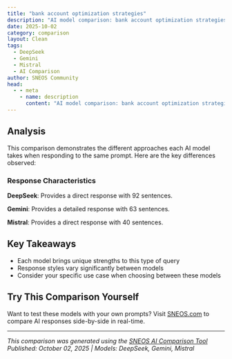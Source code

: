 ```yaml
---
title: "bank account optimization strategies"
description: "AI model comparison: bank account optimization strategies..."
date: 2025-10-02
category: comparison
layout: Clean
tags:
  - DeepSeek
  - Gemini
  - Mistral
  - AI Comparison
author: SNEOS Community
head:
  - - meta
    - name: description
      content: "AI model comparison: bank account optimization strategies..."
---
```


<ChatComparison
  title="bank account optimization strategies"
  prompt="bank account optimization strategies"
  :responses='{
    "DeepSeek": "Of course. \u0022Bank account optimization\u0022 is about structuring your finances to maximize your money\u0027s utility\u2014ensuring it\u0027s safe, accessible when needed, and growing as much as possible, all while minimizing fees and effort.\n\nHere is a comprehensive guide to bank account optimization strategies, broken down from foundational principles to advanced tactics.\n\n### The Core Philosophy: \u0022Give Every Dollar a Job\u0022\n\nThe goal is to move away from having a single, stagnant checking account. Instead, you create a system of accounts, each with a specific purpose. This is often called the \u0022Bucket\u0022 or \u0022Silo\u0022 method.\n\n---\n\n### Level 1: The Foundational Setup (The Essential Trio)\n\nThis is the non-negotiable base for anyone looking to optimize. It consists of three accounts, ideally at the same bank for easy transfers.\n\n1.  **Primary Checking Account**\n    *   **Purpose:** The \u0022Command Center.\u0022 This is for daily operations\u2014receiving your paycheck, paying bills, and using your debit card.\n    *   **Optimization Strategy:**\n        *   **Set a \u0022Zero Point\u0022:** Determine a minimum balance (e.g., one month\u0027s expenses) that should always remain in the account as a buffer. Your goal is not to hit $0, but to hover around this zero point.\n        *   **Automate Bill Pay:** Schedule all fixed bills to be paid automatically.\n        *   **Fee Elimination:** Choose an account with no monthly fees and reimbursed ATM fees. Many online banks excel here.\n\n2.  **High-Yield Savings Account (HYSA)**\n    *   **Purpose:** Your \u0022Short-Term Savings Bucket.\u0022 This is for emergency funds, sinking funds (for vacations, car repairs, holidays), and near-term goals (down payment in the next 1-3 years).\n    *   **Optimization Strategy:**\n        *   **Separate from Checking:** Keep this at a different bank than your checking to create a small psychological barrier to spending.\n        *   **Chase High APYs:** Interest rates vary. Use sites like Bankrate or NerdWallet to find the top-yielding HYSAs. Online banks typically offer much higher rates than traditional brick-and-mortar banks.\n        *   **Automate Transfers:** Set up an automatic transfer from your checking to your HYSA right after each payday (\u0022pay yourself first\u0022).\n\n3.  **Emergency Fund**\n    *   **Purpose:** Financial shock absorber. This is *not* for vacations; it\u0027s for true emergencies like job loss, major medical bills, or critical car/house repairs.\n    *   **Optimization Strategy:**\n        *   **Fund It:** Aim for 3-6 months\u0027 worth of essential living expenses.\n        *   **Store It:** Keep this money in your **HYSA**. It\u0027s safe, FDIC-insured, and earns more interest than a checking account, while remaining accessible.\n\n---\n\n### Level 2: Advanced Optimization (The Multi-Account System)\n\nOnce the trio is set up, you can get more granular to fine-tune your savings goals and investment strategy.\n\n4.  **Specialized Savings Accounts (\u0022Sinking Funds\u0022)**\n    *   **Purpose:** To save for specific, predictable, non-monthly expenses.\n    *   **Optimization Strategy:**\n        *   **Use Multiple HYSAs or \u0022Buckets\u0022:** Many modern banks (like Ally, Capital One, SoFi) allow you to create multiple savings accounts or \u0022vaults\u0022 within one account.\n        *   **Examples of Buckets:**\n            *   Vacation Fund\n            *   Car Insurance/Repair Fund\n            *   Holiday \u0026 Gifts Fund\n            *   Home Down Payment Fund\n        *   **Automate Contributions:** Calculate how much you need for each goal per month and automate the transfers.\n\n5.  **Brokerage Account**\n    *   **Purpose:** For **long-term investing** (5\u002B years). This is where your money goes to work for significant growth (stocks, bonds, ETFs).\n    *   **Optimization Strategy:**\n        *   **Link to Checking:** Connect it to your primary checking account for easy funding.\n        *   **Automate Investing:** Set up recurring transfers to buy low-cost index funds or ETFs (e.g., S\u0026P 500 index fund). This is called dollar-cost averaging.\n        *   **Keep it Separate:** This is your growth engine, not a savings account. Don\u0027t dip into it for short-term needs.\n\n---\n\n### Level 3: High-Effort, High-Reward Tactics\n\nThese strategies require more active management but can yield significant benefits.\n\n6.  **Bank Account Bonuses**\n    *   **The Strategy:** Banks often offer cash bonuses (e.g., $200-$500) for opening a new account and meeting requirements like setting up direct deposit and maintaining a minimum balance for a few months.\n    *   **How to Optimize:**\n        *   **Read the Fine Print:** Understand the requirements and fees completely.\n        *   **Use a Tracker:** Use a spreadsheet to track requirements and calendar dates.\n        *   **Churn Responsibly:** Once you\u0027ve collected the bonus and the required time has passed, you can close the account and move on to the next offer. Be mindful of hard credit pulls (more common with checking accounts).\n\n7.  **Treasury Bills (T-Bills) \u0026 Money Market Funds**\n    *   **The Strategy:** For your **Emergency Fund** or large, short-term savings, you can potentially earn a higher, risk-free yield than a standard HYSA.\n    *   **How it Works:**\n        *   **T-Bills:** U.S. government debt with maturities of 4 weeks to 1 year. The interest is exempt from state and local taxes.\n        *   **Money Market Funds:** Offered through brokerages (like Vanguard, Fidelity), these often yield slightly more than HYSAs and are very liquid.\n    *   **Consideration:** This adds a small layer of complexity (e.g., T-Bills have a maturity date), so it\u0027s only recommended for optimized, non-immediate emergency funds.\n\n### Putting It All Together: The Optimized Cash Flow\n\nHere\u2019s how money should move in an optimized system:\n\n1.  **Paycheck Arrives** in your **Primary Checking Account**.\n2.  **Immediate Automatic Transfers:**\n    *   A set amount goes to your **HYSA** (general emergency fund).\n    *   Allocated amounts go to your various **Sinking Fund Buckets** (Vacation, Car, etc.).\n    *   A set amount goes to your **Brokerage Account** for investing.\n3.  **Bills are Paid** automatically from your Checking Account.\n4.  **Spending Money** remains in Checking for groceries, gas, and discretionary spending.\n5.  **Surplus Management:** Any money left over above your \u0022Zero Point\u0022 at the end of the month gets swept into your HYSA or brokerage account.\n\n### Summary: Key Optimization Principles\n\n*   **Eliminate Fees:** This is the easiest win. Ditch any account that charges a monthly maintenance fee.\n*   **Maximize Interest:** Don\u0027t let cash sit idle. Keep savings in a **High-Yield Savings Account**.\n*   **Automate Everything:** Set up automatic transfers for savings, bills, and investments. This removes the need for willpower and ensures consistency.\n*   **Segment Your Money:** Use separate accounts for different goals (Spending, Emergency, Vacation, Investing). This provides clarity and prevents accidental overspending.\n*   **Right Tool for the Job:** Checking is for spending. Savings is for saving. Brokerage is for long-term growth. Don\u0027t mix their primary purposes.\n\nBy implementing these strategies, you transform your bank accounts from passive repositories into an active, efficient system that protects your present and builds your future.",
    "Gemini": "Optimizing your bank accounts involves a multifaceted approach, focusing on minimizing fees, maximizing returns, and simplifying your financial life. Here\u0027s a breakdown of strategies:\n\n**1. Minimize Fees and Overdrafts:**\n\n*   **Understand Fee Structures:**  Know the monthly maintenance fees, ATM fees (especially out-of-network), overdraft fees, inactivity fees, and any other potential charges.  Read the fine print!\n*   **Meet Minimum Balance Requirements:** Many accounts waive monthly fees if you maintain a minimum daily or monthly average balance.  Consider if you can realistically keep that balance.\n*   **Set Up Direct Deposit:** Often, direct deposit of your paycheck or government benefits automatically waives fees.\n*   **Use In-Network ATMs:** Avoid fees by sticking to your bank\u0027s ATMs or ATMs within their partner network.\n*   **Use a Debit Card Strategically:**  Some banks offer rewards or cashback on debit card purchases.\n*   **Opt-Out of Overdraft Protection:** This can prevent high overdraft fees. Instead, link your checking account to a savings account for overdraft transfers, or have the transaction declined if funds are insufficient.  **Crucially, compare costs:** Overdraft transfer fees might still be cheaper than a regular overdraft fee.\n*   **Monitor Your Account Regularly:**  Check your balance online or via mobile app frequently to avoid surprises and catch errors.\n*   **Sign Up for Balance Alerts:**  Receive email or text alerts when your balance falls below a certain threshold.\n*   **Consider a No-Fee Account:**  Look for banks or credit unions offering truly no-fee checking or savings accounts.  Online banks are often a good option.\n\n**2. Maximize Returns on Savings:**\n\n*   **High-Yield Savings Accounts (HYSAs):**  These accounts offer significantly higher interest rates than traditional savings accounts. Online banks often have the best rates.\n*   **Money Market Accounts (MMAs):**  Similar to HYSAs, MMAs usually offer higher interest rates but may have higher minimum balance requirements.\n*   **Certificates of Deposit (CDs):**  CDs lock your money away for a set period (e.g., 6 months, 1 year, 5 years) in exchange for a fixed interest rate.  Longer terms typically offer higher rates.  **Consider a CD ladder:** Spread your savings across CDs with staggered maturity dates to access funds more frequently without sacrificing higher rates.\n*   **Consider a Brokerage Cash Management Account:** Some brokerage firms offer cash management accounts that pay competitive interest rates, often higher than traditional savings accounts, and offer FDIC insurance.\n*   **Automate Savings:**  Set up automatic transfers from your checking account to your savings account regularly.  Even small amounts add up over time.\n*   **Shop Around for the Best Rates:**  Interest rates change frequently. Use online comparison tools to find the highest-yielding accounts.\n*   **Tax-Advantaged Savings:** Explore options like:\n    *   **Health Savings Accounts (HSAs):** If you have a high-deductible health plan, an HSA offers triple tax advantages: contributions are tax-deductible, earnings are tax-free, and withdrawals for qualified medical expenses are also tax-free.\n    *   **Retirement Accounts (401(k), IRA):** While not strictly \u0022bank\u0022 accounts, retirement accounts are crucial for long-term savings and offer significant tax benefits.\n*   **Cash Back Rewards Programs:** Some banking institutions offer debit cards that reward you with cash back percentages on qualified purchases.\n\n**3. Simplify Your Banking:**\n\n*   **Consolidate Accounts:** Having too many accounts can be difficult to manage.  Consider consolidating accounts at one or two institutions.\n*   **Use Online and Mobile Banking:**  These tools make it easy to manage your accounts, transfer funds, pay bills, and track your spending.\n*   **Bill Pay:**  Use your bank\u0027s bill pay feature to automate payments and avoid late fees.\n*   **Paperless Statements:**  Reduce clutter and help the environment by opting for electronic statements.\n*   **Set Up Automatic Transfers:**  Automate transfers between your checking and savings accounts, or to other accounts like investment accounts.\n*   **Contactless Payments:**  Use digital wallets (Apple Pay, Google Pay, Samsung Pay) or contactless debit cards for faster and more secure transactions.\n\n**4. Choosing the Right Bank:**\n\n*   **Assess Your Needs:**  Consider your banking habits, financial goals, and desired features. Do you value convenience, low fees, high interest rates, or specific services?\n*   **Compare Different Banks:**  Research different banks and credit unions, considering their fees, interest rates, ATM networks, online and mobile banking features, customer service, and financial stability.\n*   **Consider Online Banks:**  Online banks often offer higher interest rates and lower fees than traditional brick-and-mortar banks.\n*   **Consider Credit Unions:**  Credit unions are member-owned, non-profit financial institutions that often offer lower fees and better interest rates.\n*   **Read Reviews:**  Check online reviews to get insights into other customers\u0027 experiences with the bank.\n*   **Financial Stability:** Ensure your bank is FDIC-insured (or NCUA-insured for credit unions) up to $250,000 per depositor, per insured bank.\n\n**5. Specific Account Optimization Strategies:**\n\n*   **Emergency Fund:** Keep your emergency fund in a high-yield savings account or money market account that is easily accessible.  Aim for 3-6 months\u0027 worth of living expenses.\n*   **Checking Account as a Hub:**  Use your checking account as the central hub for your finances, receiving your paycheck, paying bills, and transferring funds to other accounts.\n*   **Savings Goals Accounts:** Create separate savings accounts for different goals, such as a vacation fund, down payment fund, or debt repayment fund.  This helps you stay organized and motivated.\n*   **Round-Up Programs:** Some banks offer round-up programs that automatically round up your debit card purchases to the nearest dollar and transfer the difference to your savings account.\n*   **Reward Checking Accounts:**  Some checking accounts offer rewards or cashback based on certain activities, such as making a certain number of debit card transactions or maintaining a certain balance.  Be sure to read the fine print carefully to understand the requirements.\n\n**Important Considerations:**\n\n*   **FDIC/NCUA Insurance:** Always ensure your deposits are insured by the FDIC (Federal Deposit Insurance Corporation) for banks or the NCUA (National Credit Union Administration) for credit unions, up to $250,000 per depositor, per insured institution.\n*   **Security:**  Protect your account information by using strong passwords, enabling two-factor authentication, and being cautious of phishing scams.\n*   **Review Regularly:**  Periodically review your banking setup to ensure it still meets your needs and that you are getting the best possible rates and terms.\n\nBy implementing these strategies, you can optimize your bank accounts, save money on fees, earn more interest, and simplify your financial life. Remember to tailor your approach to your individual circumstances and financial goals.\n",
    "Mistral": "Optimizing your bank account involves managing your finances efficiently to maximize benefits, minimize fees, and ensure financial security. Here are some strategies to help you optimize your bank account:\n\n### 1. **Choose the Right Account Type**\n   - **Checking Account:** Ideal for daily transactions and bill payments.\n   - **Savings Account:** Best for setting aside money for future use, often with higher interest rates.\n   - **High-Yield Savings Account:** Offers higher interest rates compared to traditional savings accounts.\n   - **Money Market Account:** Combines features of checking and savings accounts, often with higher interest rates.\n   - **Certificates of Deposit (CDs):** Lock in your money for a fixed term with a guaranteed interest rate.\n\n### 2. **Minimize Fees**\n   - **Overdraft Fees:** Opt out of overdraft protection or link your checking account to a savings account to avoid fees.\n   - **Monthly Maintenance Fees:** Choose accounts with no or low maintenance fees, or meet the minimum balance requirements.\n   - **ATM Fees:** Use in-network ATMs or banks that reimburse out-of-network ATM fees.\n   - **Foreign Transaction Fees:** Use banks that offer no or low fees for international transactions.\n\n### 3. **Maximize Interest Rates**\n   - **High-Yield Savings Accounts:** Look for online banks or credit unions that offer higher interest rates.\n   - **CDs:** Consider laddering CDs to take advantage of higher interest rates over different terms.\n   - **Money Market Accounts:** These often offer higher interest rates than traditional savings accounts.\n\n### 4. **Automate Savings**\n   - **Direct Deposit:** Set up direct deposit to automatically allocate a portion of your paycheck to savings.\n   - **Automatic Transfers:** Schedule regular transfers from your checking to savings account.\n   - **Round-Up Programs:** Use apps or bank features that round up your purchases to the nearest dollar and save the difference.\n\n### 5. **Use Budgeting Tools**\n   - **Budgeting Apps:** Use apps like Mint, YNAB, or Personal Capital to track your spending and savings.\n   - **Banking Apps:** Many banks offer built-in budgeting tools to help you manage your finances.\n\n### 6. **Optimize Rewards and Benefits**\n   - **Cashback and Rewards:** Use credit cards that offer cashback or rewards on purchases, but ensure you pay off the balance each month.\n   - **Bank Promotions:** Take advantage of sign-up bonuses and promotions offered by banks.\n\n### 7. **Ensure Financial Security**\n   - **FDIC Insurance:** Ensure your bank is FDIC-insured to protect your deposits up to $250,000.\n   - **Fraud Protection:** Use banks with robust fraud protection and monitoring services.\n   - **Two-Factor Authentication:** Enable two-factor authentication for added security.\n\n### 8. **Review and Adjust Regularly**\n   - **Monthly Review:** Regularly review your account statements to ensure accuracy and identify any unusual activity.\n   - **Annual Review:** Assess your financial goals and adjust your banking strategy accordingly.\n\n### 9. **Consider Multiple Accounts**\n   - **Emergency Fund:** Keep a separate account for emergency savings.\n   - **Goal-Specific Accounts:** Open different accounts for specific savings goals, such as a vacation fund or a down payment on a house.\n\n### 10. **Leverage Technology**\n   - **Mobile Banking:** Use mobile banking apps for convenience and to monitor your accounts.\n   - **Online Bill Pay:** Set up automatic bill payments to avoid late fees and ensure timely payments.\n\nBy implementing these strategies, you can optimize your bank account to better manage your finances, save more effectively, and ensure financial security."
  }'
  published-date="12:14"
/>

## Analysis

This comparison demonstrates the different approaches each AI model takes when responding to the same prompt. Here are the key differences observed:

### Response Characteristics

**DeepSeek**: Provides a direct response with 92 sentences. 

**Gemini**: Provides a detailed response with 63 sentences. 

**Mistral**: Provides a direct response with 40 sentences. 

## Key Takeaways

- Each model brings unique strengths to this type of query
- Response styles vary significantly between models
- Consider your specific use case when choosing between these models

## Try This Comparison Yourself

Want to test these models with your own prompts? Visit [SNEOS.com](https://sneos.com) to compare AI responses side-by-side in real-time.

---

*This comparison was generated using the [SNEOS AI Comparison Tool](https://sneos.com)*
*Published: October 02, 2025 | Models: DeepSeek, Gemini, Mistral*
